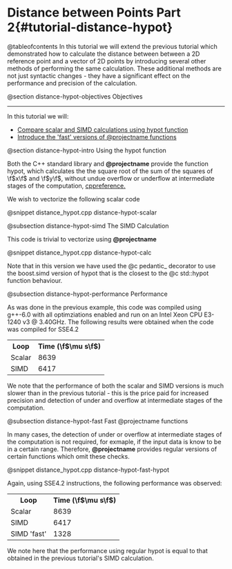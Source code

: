 Distance between Points Part 2{#tutorial-distance-hypot}
=========

@tableofcontents
In this tutorial we will extend the previous tutorial which demonstrated how to
calculate the distance between between a 2D reference point and a vector of 2D points by
introducing several other methods of performing the same calculation. These additional methods
are not just syntactic changes - they have a significant effect on the performance and precision
of the calculation.

@section distance-hypot-objectives Objectives

-------------------------------------

In this tutorial we will:
- [Compare scalar and SIMD calculations using hypot function](#distance-hypot-intro)
- [Introduce the 'fast' versions of @projectname functions](#distance-hypot-fast)

@section distance-hypot-intro Using the hypot function

Both the C++ standard library and **@projectname** provide the function hypot, which calculates the
the square root of the sum of the squares of \f$x\f$ and \f$y\f$, without undue overflow or underflow
at intermediate stages of the computation, [cppreference.](http://en.cppreference.com/w/cpp/numeric/math/hypot)

We wish to vectorize the following scalar code

@snippet distance_hypot.cpp distance-hypot-scalar

@subsection distance-hypot-simd The SIMD Calculation

This code is trivial to vectorize using **@projectname**

@snippet distance_hypot.cpp distance-hypot-calc

Note that in this version we have used the @c pedantic_ decorator to use the boost.simd version of hypot that is the closest to
the @c std::hypot function behaviour.

@subsection distance-hypot-performance Performance

As was done in the previous example, this code was compiled using g++-6.0 with all optimziations
enabled and run on an Intel Xeon CPU E3-1240 v3 @ 3.40GHz. The following results were obtained when
the code was compiled for SSE4.2

<table align=center width=25% class="table-striped table-bordered">
<tr><th>Loop                <th>Time (\f$\mu s\f$)
<tr><td>Scalar              <td>8639
<tr><td>SIMD                <td>6417
</table>

We note that the performance of both the scalar and SIMD versions is much slower than in the previous
tutorial - this is the price paid for increased precision and detection of under and overflow at intermediate
stages of the computation.

@subsection distance-hypot-fast Fast @projectname functions

In many cases, the detection of under or overflow at intermediate stages of the computation is not
required, for exmaple, if the input data is know to be in a certain range. Therefore, **@projectname**
provides regular versions of certain functions which omit these checks.

@snippet distance_hypot.cpp distance-hypot-fast-hypot

Again, using SSE4.2 instructions, the following performance was observed:

<table align=center width=25% class="table-striped table-bordered">
<tr><th>Loop                <th>Time (\f$\mu s\f$)
<tr><td>Scalar              <td>8639
<tr><td>SIMD                <td>6417
<tr><td>SIMD 'fast'         <td>1328
</table>

We note here that the performance using regular hypot is equal to that obtained
in the previous tutorial's SIMD calculation.
